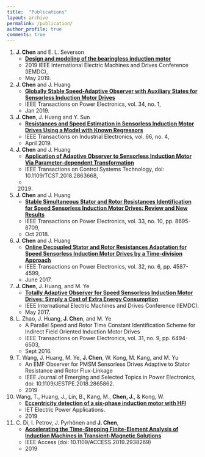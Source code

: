 ```yaml
---
title:  "Publications"
layout: archive
permalink: /publication/
author_profile: true
comments: true
---
```

1.  **J. Chen** and E. L. Severson
    - [**Design and modeling of the bearingless induction motor**](https://github.com/horychen/Publications/blob/master/2019-Chen.Severson-Design.pdf)
    - 2019 IEEE International Electric Machines and Drives Conference (IEMDC), 
    - May 2019.
1. **J. Chen** and J. Huang
    - [**Globally Stable Speed-Adaptive Observer with Auxiliary States for Sensorless Induction Motor Drives**](https://github.com/horychen/Publications/blob/master/2018-Chen.Huang-Globally%20LyReg%20-%20Early%20Access%20Version.pdf)
    - IEEE Transactions on Power Electronics, vol. 34, no. 1, 
    - Jan 2019.
2. **J. Chen**, J. Huang and Y. Sun
    - [**Resistances and Speed Estimation in Sensorless Induction Motor Drives Using a Model with Known Regressors**](https://github.com/horychen/Publications/blob/master/2018-Chen.Huang.ea-Resistances%20-%20Early%20Access.pdf)
    - IEEE Transactions on Industrial Electronics, vol. 66, no. 4, 
    - April 2019.
3. **J. Chen** and J. Huang
    - [**Application of Adaptive Observer to Sensorless Induction Motor Via Parameter-dependent Transformation**](https://github.com/horychen/Publications/blob/master/2018-Chen.Huang-Application%20EA%2008454267.pdf)
    - IEEE Transactions on Control Systems Technology, doi: 10.1109/TCST.2018.2863668,
    - 2019.
4. **J. Chen** and J. Huang
    - [**Stable Simultaneous Stator and Rotor Resistances Identification for Speed Sensorless Induction Motor Drives: Review and New Results**](https://github.com/horychen/Publications/blob/master/2017-Chen.Huang-Stable%20EMFState%20Early%20Access%20Version.pdf)
    - IEEE Transactions on Power Electronics, vol. 33, no. 10, pp. 8695-8709, 
    - Oct 2018.
5. **J. Chen** and J. Huang
    - [**Online Decoupled Stator and Rotor Resistances Adaptation for Speed Sensorless Induction Motor Drives by a Time-division Approach**](https://github.com/horychen/Publications/blob/master/2017-Chen.Huang-Online%20EA.pdf)
    - IEEE Transactions on Power Electronics, vol. 32, no. 6, pp. 4587-4599, 
    - June 2017.
6. **J. Chen**, J. Huang, and M. Ye
    - [**Totally Adaptive Observer for Speed Sensorless Induction Motor Drives: Simply a Cost of Extra Energy Consumption**](https://github.com/horychen/Publications/blob/master/2017-Chen.Huang.ea-Totally.pdf)
    - IEEE International Electric Machines and Drives Conference (IEMDC).
    - May 2017.
7. L. Zhao, J. Huang, **J. Chen**, and M. Ye
    - A Parallel Speed and Rotor Time Constant Identification Scheme for Indirect Field Oriented Induction Motor Drives
    - IEEE Transactions on Power Electronics, vol. 31, no. 9, pp. 6494-6503, 
    - Sept 2016.
8. T. Wang, J. Huang, M. Ye, **J. Chen**, W. Kong, M. Kang, and M. Yu
    - An EMF Observer for PMSM Sensorless Drives Adaptive to Stator Resistance and Rotor Flux-Linkage
    - IEEE Journal of Emerging and Selected Topics in Power Electronics, doi: 10.1109/JESTPE.2018.2865862.
    - 2019
9. Wang, T., Huang, J., Lin, B., Kang, M., **Chen, J.**, & Kong, W.
    - [**Eccentricity detection of a six-phase induction motor with HFI**](https://github.com/horychen/Publications/blob/master/wt-2019-eccentricity.pdf)
    - IET Electric Power Applications.
    - 2019 
9. C. Di, I. Petrov, J. Pyrhönen and **J. Chen**, 
    - [**Accelerating the Time-Stepping Finite-Element Analysis of Induction Machines in Transient-Magnetic Solutions**](http://ieeexplore.ieee.org/stamp/stamp.jsp?tp=&arnumber=8819918&isnumber=6514899)
    - IEEE Access (doi: 10.1109/ACCESS.2019.2938269)
    - 2019 
